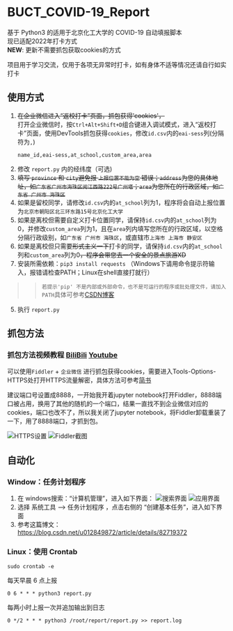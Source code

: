 # BUCT_COVID-19_Report

基于 Python3 的适用于北京化工大学的 COVID-19 自动填报脚本  
现已适配2022年打卡方式  
**NEW**: 更新不需要抓包获取cookies的方式  

项目用于学习交流，仅用于各项无异常时打卡，如有身体不适等情况还请自行如实打卡

## 使用方式

1. ~~在企业微信进入“返校打卡”页面，抓包获得'cookies'，~~  
打开企业微信时，按`Ctrl+Alt+Shift+D`组合键进入调试模式，进入“返校打卡”页面，使用DevTools抓包获得`cookies`，修改`id.csv`内的`eai-sess`列(分隔符为`,`)
    ```
    name_id,eai-sess,at_school,custom_area,area
    ```
2. 修改 `report.py` 内的经纬度（可选)  
3. ~~填写 `province` 和 `city`避免报 `上报位置不能为空` 错误；`address`为您的具体地址，如`广东省广州市海珠区阅江西路222号广州塔`；`area`为您所在的行政区域，如`广东省 广州市 海珠区`~~  
4. 如果是留校同学，请修改`id.csv`内的`at_school`列为1，程序将会自动上报位置为`北京市朝阳区北三环东路15号北京化工大学`
5. 如果是离校但需要自定义打卡位置同学，请保持`id.csv`内的`at_school`列为0，并修改`custom_area`列为1，且在`area`列内填写您所在的行政区域，以空格分隔行政级别，如`广东省 广州市 海珠区`，或直辖市`上海市 上海市 静安区`  
6. 如果是离校但只需要~~形式主义一下~~打卡的同学，请保持`id.csv`内的`at_school`列和`custom_area`列为0~~，程序会带您去一个安全的景点旅游XD~~  
7. 安装所需依赖：`pip3 install requests` （Windows下请用命令提示符输入，报错请检查PATH；Linux在shell直接打就行）  

>>`若提示'pip' 不是内部或外部命令，也不是可运行的程序或批处理文件，请加入PATH`具体可参考[CSDN博客](https://blog.csdn.net/AlbenXie/article/details/79054409)

5. 执行 `report.py`

## 抓包方法

### 抓包方法视频教程 [BiliBili](https://www.bilibili.com/video/BV1bC4y147Pj) [Youtube](https://www.youtube.com/watch?v=oAiY4iCu9Kk)


可以使用`Fiddler` + `企业微信` 进行抓包获得cookies，需要进入Tools-Options-HTTPS处打开HTTPS流量解密，具体方法可参考[简书](https://www.jianshu.com/p/690eb9bebe3c)

建议端口号设置成8888，一开始我开着jupyter notebook打开Fiddler，8888端口被占用，换用了其他的随机的一个端口，结果一直找不到企业微信对应的cookies，端口也改不了，所以我关闭了jupyter notebook，将Fiddler卸载重装了一下，用了8888端口，才抓到包。


![HTTPS设置](images/4.png)
![Fiddler截图](images/3.png)

## 自动化
### Window：任务计划程序

1. 在 windows搜索：“计算机管理”，进入如下界面：
![搜索界面](images/1.png)
![应用界面](images/2.png)
2. 选择 系统工具 -->  任务计划程序 ，点击右侧的  “创建基本任务”，进入如下界面
3. 参考这篇博文：https://blog.csdn.net/u012849872/article/details/82719372

### Linux：使用 Crontab

```shell script
sudo crontab -e
```

每天早晨 6 点上报

```shell script
0 6 * * * python3 report.py
```

每两小时上报一次并追加输出到日志

```shell script
0 */2 * * * python3 /root/report/report.py >> report.log
```
